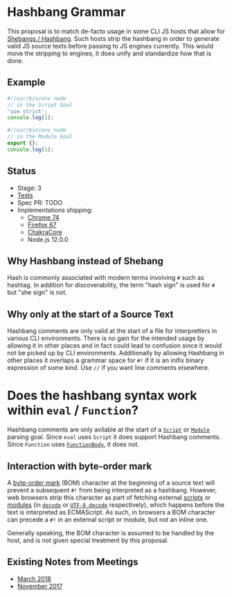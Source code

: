 # Hashbang Grammar

This proposal is to match de-facto usage in some CLI JS hosts that allow for [Shebangs / Hashbang](https://en.wikipedia.org/wiki/Shebang_(Unix)). Such hosts strip the hashbang in order to generate valid JS source texts before passing to JS engines currently. This would move the stripping to engines, it does unify and standardize how that is done.

## Example

```mjs
#!/usr/bin/env node
// in the Script Goal
'use strict';
console.log(1);
```

```mjs
#!/usr/bin/env node
// in the Module Goal
export {};
console.log(1);
```

## Status

* Stage: 3
* [Tests](https://github.com/tc39/test262/pull/1983)
* Spec PR: TODO
* Implementations shipping:
  * [Chrome 74](https://www.chromestatus.com/features#milestone%3D74)
  * [Firefox 67](https://developer.mozilla.org/en-US/docs/Mozilla/Firefox/Releases/67)
  * [ChakraCore](https://github.com/microsoft/ChakraCore/pull/6145)
  * Node.js 12.0.0

## Why Hashbang instead of Shebang

Hash is commonly associated with modern terms involving `#` such as hashtag. In addition for discoverability, the term "hash sign" is used for `#` but "she sign" is not.

## Why only at the start of a Source Text

Hashbang comments are only valid at the start of a file for interpretters in various CLI environments. There is no gain for the intended usage by allowing it in other places and in fact could lead to confusion since it would not be picked up by CLI environments. Additionally by allowing Hashbang in other places it overlaps a grammar space for `#!` if it is an inifix binary expression of some kind. Use `//` if you want line comments elsewhere.

# Does the hashbang syntax work within `eval` / `Function`?

Hashbang comments are only avilable at the start of a [`Script`](https://tc39.es/ecma262/#prod-Script) or [`Module`](https://tc39.es/ecma262/#prod-Module) parsing goal. Since `eval` uses `Script` it does support Hashbang comments. Since `Function` uses [`FunctionBody`](https://tc39.es/ecma262/#prod-FunctionBody), it does not.

## Interaction with byte-order mark

A [byte-order mark](https://en.wikipedia.org/wiki/Byte_order_mark) (BOM) character at the beginning of a source text will prevent a subsequent `#!` from being interpreted as a hashbang. However, web browsers strip this character as part of fetching external [scripts](https://html.spec.whatwg.org/multipage/webappapis.html#fetch-a-classic-script) or [modules](https://html.spec.whatwg.org/multipage/webappapis.html#fetch-a-single-module-script) (in [`decode`](https://encoding.spec.whatwg.org/#decode) or [`UTF-8 decode`](https://encoding.spec.whatwg.org/#utf-8-decode) respectively), which happens before the text is interpreted as ECMAScript. As such, in browsers a BOM character can precede a `#!` in an external script or module, but not an inline one.

Generally speaking, the BOM character is assumed to be handled by the host, and is not given special treatment by this proposal.

## Existing Notes from Meetings

* [March 2018](https://tc39.github.io/tc39-notes/2018-03_mar-21.html#10iic-hashbang-grammar-for-stage-2)
* [November 2017](https://tc39.github.io/tc39-notes/2017-11_nov-28.html#10if-interpreterdirective)
